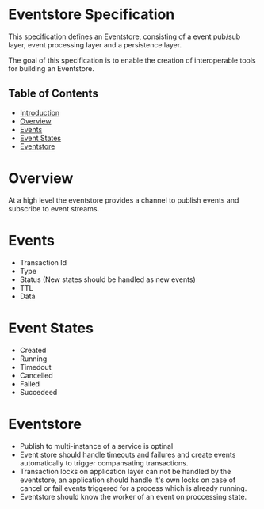 # Eventstore Specification

This specification defines an Eventstore, consisting of a event pub/sub layer, event processing layer and a persistence layer.

The goal of this specification is to enable the creation of interoperable tools for building an Eventstore. 

## Table of Contents
- [Introduction](#eventstore-specification)
- [Overview](#overview)
- [Events](#events)
- [Event States](#event-states)
- [Eventstore](#eventstore)

# Overview
At a high level the eventstore provides a channel to publish events and subscribe to event streams.

# Events
- Transaction Id
- Type
- Status (New states should be handled as new events)
- TTL
- Data

# Event States
- Created
- Running
- Timedout
- Cancelled
- Failed
- Succedeed

# Eventstore
- Publish to multi-instance of a service is optinal
- Event store should handle timeouts and failures and create events automatically to trigger compansating transactions.
- Transaction locks on application layer can not be handled by the eventstore, an application should handle it's own locks on case of cancel or fail events triggered for a process which is already running.
- Eventstore should know the worker of an event on proccessing state.
